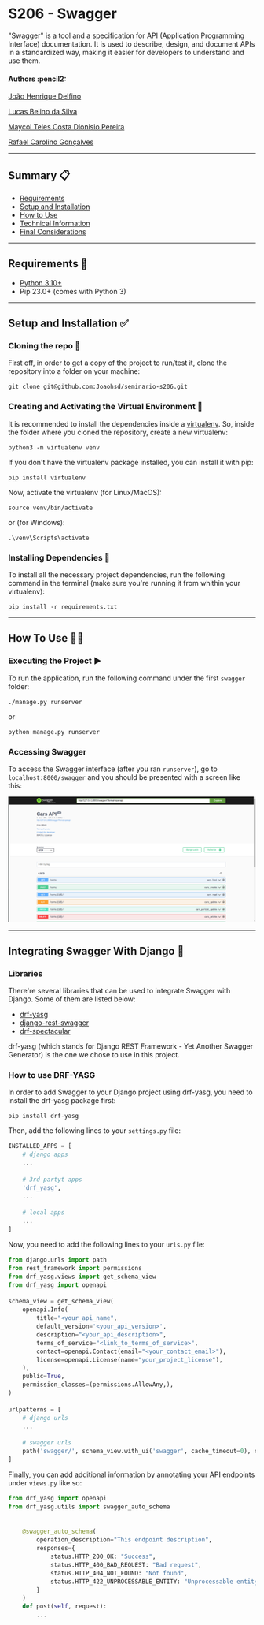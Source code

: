 # S206 - Swagger

"Swagger" is a tool and a specification for API (Application Programming Interface) documentation.
It is used to describe, design, and document APIs in a standardized way, making it easier for developers to understand and use them.

<h4 align="left"> 
	Authors :pencil2:
</h4>


<p align="left">
	<a href="https://github.com/Joaohsd">João Henrique Delfino</a> 
</p>
<p align="left">
	<a href="https://github.com/LucasBelino">Lucas Belino da Silva</a> 
</p>
<p align="left">
	<a href="https://github.com/maycolteles">Maycol Teles Costa Dionisio Pereira</a> 
</p>
<p align="left">
	<a href="https://github.com/rgoncalvss">Rafael Carolino Gonçalves</a> 
</p>

*********************

## Summary :clipboard:

* [Requirements](#requirements)
* [Setup and Installation](#setup-installation)
* [How to Use](#how-to-use)
* [Technical Information](#technical-information)
* [Final Considerations](#final-considerations)

*********************
##  Requirements :pencil: <a name="requirements"></a>

* [Python 3.10+](https://www.python.org/)
* Pip 23.0+ (comes with Python 3)

*********************
##  Setup and Installation :white_check_mark: <a name="setup-installation"></a>

### Cloning the repo :file_folder:
First off, in order to get a copy of the project to run/test it, clone the repository into a folder on your machine:

```shell
git clone git@github.com:Joaohsd/seminario-s206.git
```

### Creating and Activating the Virtual Environment :open_file_folder:
It is recommended to install the dependencies inside a [virtualenv](https://docs.python.org/3/tutorial/venv.html). So, inside the folder where you cloned the repository, create a new virtualenv:

```shell
python3 -m virtualenv venv
```

If you don't have the virtualenv package installed, you can install it with pip:

```shell
pip install virtualenv
```
    
Now, activate the virtualenv (for Linux/MacOS):

```shell
source venv/bin/activate
```

or (for Windows):

```shell
.\venv\Scripts\activate
```

### Installing Dependencies :wrench:
To install all the necessary project dependencies, run the following command in the terminal (make sure you're running it from whithin your virtualenv):

```shell
pip install -r requirements.txt
```

*********************

## How To Use :man_technologist: <a name="how-to-use"></a>

### Executing the Project :arrow_forward:
To run the application, run the following command under the first `swagger` folder:

```shell
./manage.py runserver
```

or
```shell
python manage.py runserver
```

### Accessing Swagger
To access the Swagger interface (after you ran `runserver`), go to `localhost:8000/swagger` and you should be presented with a screen like this:

![Alt text](swagger_screen.png)

*********************

##  Integrating Swagger With Django :link: <a name="integrating-swagger-with-django"></a>

### Libraries

There're several libraries that can be used to integrate Swagger with Django. Some of them are listed below:
* [drf-yasg](https://drf-yasg.readthedocs.io/en/stable/)
* [django-rest-swagger](https://django-rest-swagger.readthedocs.io/en/latest/)
* [drf-spectacular](https://drf-spectacular.readthedocs.io/en/latest/)

drf-yasg (which stands for Django REST Framework - Yet Another Swagger Generator) is the one we chose to use in this project.

### How to use DRF-YASG

In order to add Swagger to your Django project using drf-yasg, you need to install the drf-yasg package first:

```shell
pip install drf-yasg
```

Then, add the following lines to your `settings.py` file:

```python
INSTALLED_APPS = [
	# django apps
	...

	# 3rd partyt apps
	'drf_yasg',
	...

	# local apps
	...
]
```

Now, you need to add the following lines to your `urls.py` file:

```python
from django.urls import path
from rest_framework import permissions
from drf_yasg.views import get_schema_view
from drf_yasg import openapi

schema_view = get_schema_view(
	openapi.Info(
		title="<your_api_name",
		default_version='<your_api_version>',
		description="<your_api_description>",
		terms_of_service="<link_to_terms_of_service>",
		contact=openapi.Contact(email="<your_contact_email>"),
		license=openapi.License(name="your_project_license"),
	),
	public=True,
	permission_classes=(permissions.AllowAny,),
)

urlpatterns = [
	# django urls
	...

	# swagger urls
	path('swagger/', schema_view.with_ui('swagger', cache_timeout=0), name='schema-swagger-ui'),
]
```

Finally, you can add additional information by annotating your API endpoints under `views.py` like so:

```python
from drf_yasg import openapi
from drf_yasg.utils import swagger_auto_schema


	@swagger_auto_schema(
        operation_description="This endpoint description",
        responses={
            status.HTTP_200_OK: "Success",
            status.HTTP_400_BAD_REQUEST: "Bad request",
            status.HTTP_404_NOT_FOUND: "Not found",
            status.HTTP_422_UNPROCESSABLE_ENTITY: "Unprocessable entity",
        }
    )
	def post(self, request):
		...
```
